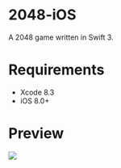 # 2048-iOS

A 2048 game written in Swift 3.

# Requirements

* Xcode 8.3
* iOS 8.0+

# Preview

![](http://oo8lgm5bz.bkt.clouddn.com/2017-04-11-2048-preview.png?imageView2/2/w/360)
